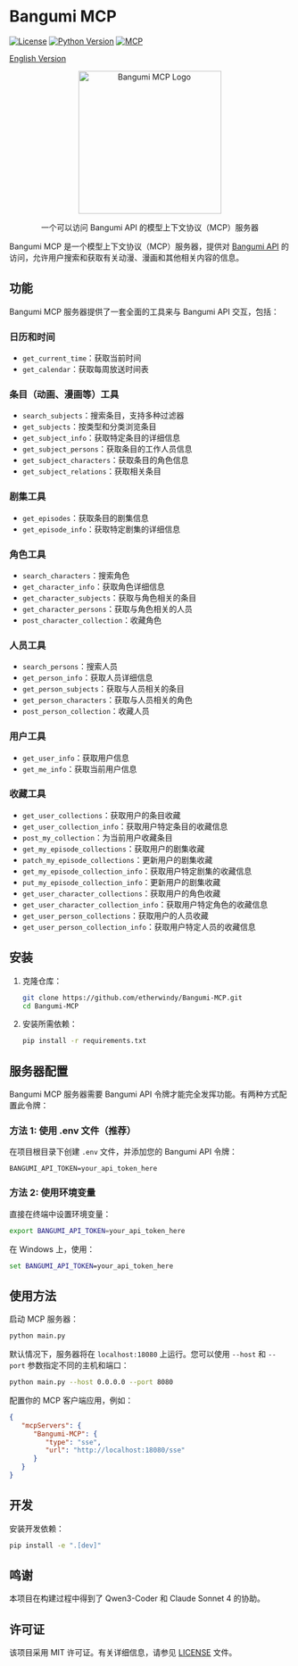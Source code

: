 # Bangumi MCP

[![License](https://img.shields.io/github/license/etherwindy/Bangumi-MCP)](LICENSE)
[![Python Version](https://img.shields.io/badge/python-3.10%2B-blue)](https://www.python.org/downloads/)
[![MCP](https://img.shields.io/badge/MCP-Server-orange)](https://modelcontextprotocol.io)

[English Version](README.md)

<p align="center">
  <img src="https://placehold.co/200x200/transparent/pink?font=Oswald&text=Bangumi\nM%20C%20P" alt="Bangumi MCP Logo" width="256" height="256">
</p>


<p align="center">
  一个可以访问 Bangumi API 的模型上下文协议（MCP）服务器
</p>

Bangumi MCP 是一个模型上下文协议（MCP）服务器，提供对 [Bangumi API](https://bangumi.github.io/api/) 的访问，允许用户搜索和获取有关动漫、漫画和其他相关内容的信息。

## 功能

Bangumi MCP 服务器提供了一套全面的工具来与 Bangumi API 交互，包括：

### 日历和时间
- `get_current_time`：获取当前时间
- `get_calendar`：获取每周放送时间表

### 条目（动画、漫画等）工具
- `search_subjects`：搜索条目，支持多种过滤器
- `get_subjects`：按类型和分类浏览条目
- `get_subject_info`：获取特定条目的详细信息
- `get_subject_persons`：获取条目的工作人员信息
- `get_subject_characters`：获取条目的角色信息
- `get_subject_relations`：获取相关条目

### 剧集工具
- `get_episodes`：获取条目的剧集信息
- `get_episode_info`：获取特定剧集的详细信息

### 角色工具
- `search_characters`：搜索角色
- `get_character_info`：获取角色详细信息
- `get_character_subjects`：获取与角色相关的条目
- `get_character_persons`：获取与角色相关的人员
- `post_character_collection`：收藏角色

### 人员工具
- `search_persons`：搜索人员
- `get_person_info`：获取人员详细信息
- `get_person_subjects`：获取与人员相关的条目
- `get_person_characters`：获取与人员相关的角色
- `post_person_collection`：收藏人员

### 用户工具
- `get_user_info`：获取用户信息
- `get_me_info`：获取当前用户信息

### 收藏工具
- `get_user_collections`：获取用户的条目收藏
- `get_user_collection_info`：获取用户特定条目的收藏信息
- `post_my_collection`：为当前用户收藏条目
- `get_my_episode_collections`：获取用户的剧集收藏
- `patch_my_episode_collections`：更新用户的剧集收藏
- `get_my_episode_collection_info`：获取用户特定剧集的收藏信息
- `put_my_episode_collection_info`：更新用户的剧集收藏
- `get_user_character_collections`：获取用户的角色收藏
- `get_user_character_collection_info`：获取用户特定角色的收藏信息
- `get_user_person_collections`：获取用户的人员收藏
- `get_user_person_collection_info`：获取用户特定人员的收藏信息

## 安装

1. 克隆仓库：
   ```bash
   git clone https://github.com/etherwindy/Bangumi-MCP.git
   cd Bangumi-MCP
   ```

2. 安装所需依赖：
   ```bash
   pip install -r requirements.txt
   ```

## 服务器配置

Bangumi MCP 服务器需要 Bangumi API 令牌才能完全发挥功能。有两种方式配置此令牌：

### 方法 1: 使用 .env 文件（推荐）

在项目根目录下创建 `.env` 文件，并添加您的 Bangumi API 令牌：

```env
BANGUMI_API_TOKEN=your_api_token_here
```

### 方法 2: 使用环境变量

直接在终端中设置环境变量：

```bash
export BANGUMI_API_TOKEN=your_api_token_here
```

在 Windows 上，使用：

```cmd
set BANGUMI_API_TOKEN=your_api_token_here
```

## 使用方法

启动 MCP 服务器：

```bash
python main.py
```

默认情况下，服务器将在 `localhost:18080` 上运行。您可以使用 `--host` 和 `--port` 参数指定不同的主机和端口：

```bash
python main.py --host 0.0.0.0 --port 8080
```

配置你的 MCP 客户端应用，例如：

```json
{
   "mcpServers": {
      "Bangumi-MCP": {
         "type": "sse",
         "url": "http://localhost:18080/sse"
      }
   }
}
```

## 开发

安装开发依赖：

```bash
pip install -e ".[dev]"
```

## 鸣谢

本项目在构建过程中得到了 Qwen3-Coder 和 Claude Sonnet 4 的协助。

## 许可证

该项目采用 MIT 许可证。有关详细信息，请参见 [LICENSE](LICENSE) 文件。
